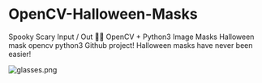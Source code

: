 # OpenCV-Halloween-Masks
Spooky Scary Input / Out 🎃💀 OpenCV + Python3 Image Masks
Halloween mask opencv python3 Github project!
Halloween masks have never been easier!

![glasses.png](https://i.imgur.com/i8IdgWo.png)
